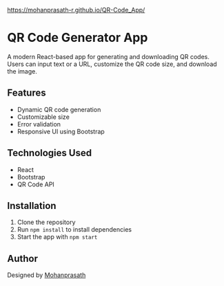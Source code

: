 https://mohanprasath-r.github.io/QR-Code_App/

# QR Code Generator App

A modern React-based app for generating and downloading QR codes. Users can input text or a URL, customize the QR code size, and download the image. 

## Features
- Dynamic QR code generation
- Customizable size
- Error validation
- Responsive UI using Bootstrap

## Technologies Used
- React
- Bootstrap
- QR Code API

## Installation
1. Clone the repository
2. Run `npm install` to install dependencies
3. Start the app with `npm start`

## Author
Designed by [Mohanprasath](https://github.com/Mohanprasath-R)
